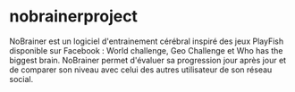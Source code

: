 # nobrainerproject

NoBrainer est un logiciel d'entrainement cérébral inspiré des jeux PlayFish disponible sur Facebook : World challenge, Geo Challenge et Who has the biggest brain. NoBrainer permet d'évaluer sa progression jour après jour et de comparer son niveau avec celui des autres utilisateur de son réseau social.
